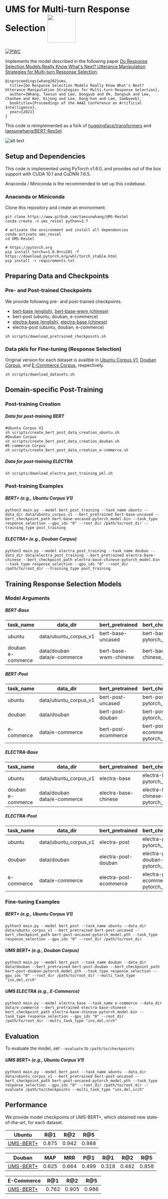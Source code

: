 UMS for Multi-turn Response Selection <img src="https://pytorch.org/assets/images/logo-dark.svg" width = "90" align=center />
====================================

[![PWC](https://img.shields.io/endpoint.svg?url=https://paperswithcode.com/badge/do-response-selection-models-really-know-what/conversational-response-selection-on-ubuntu-1)](https://paperswithcode.com/sota/conversational-response-selection-on-ubuntu-1?p=do-response-selection-models-really-know-what)

Implements the model described in the following paper [Do Response Selection Models Really Know What's Next? Utterance Manipulation Strategies for Multi-turn Response Selection](https://arxiv.org/abs/2009.04703).

```
@inproceedings{whang2021ums,
  title={Do Response Selection Models Really Know What's Next? Utterance Manipulation Strategies for Multi-turn Response Selection},
  author={Whang, Taesun and Lee, Dongyub and Oh, Dongsuk and Lee, Chanhee and Han, Kijong and Lee, Dong-hun and Lee, Saebyeok},
  booktitle={Proceedings of the AAAI Conference on Artificial Intelligence},
  year={2021}
}
```

This code is reimplemented as a fork of [huggingface/transformers][1] and [taesunwhang/BERT-ResSel][1].

![alt text](ums_overview.png)

Setup and Dependencies
----------------------

This code is implemented using PyTorch v1.6.0, and provides out of the box support with CUDA 10.1 and CuDNN 7.6.5.

Anaconda / Miniconda is the recommended to set up this codebase.

### Anaconda or Miniconda

Clone this repository and create an environment:

```shell
git clone https://www.github.com/taesunwhang/UMS-ResSel
conda create -n ums_ressel python=3.7

# activate the environment and install all dependencies
conda activate ums_ressel
cd UMS-ResSel

# https://pytorch.org
pip install torch==1.6.0+cu101 -f https://download.pytorch.org/whl/torch_stable.html
pip install -r requirements.txt
```


Preparing Data and Checkpoints
-------------

### Pre- and Post-trained Checkpoints

We provide following pre- and post-trained checkpoints. 

- [bert-base (english)][1], [bert-base-wwm (chinese)][6]
- bert-post (ubuntu, douban, e-commerce)
- [electra-base (english)][1], [electra-base (chinese)][7]
- electra-post (ubuntu, douban, e-commerce)

```shell
sh scripts/download_pretrained_checkpoints.sh
```

### Data pkls for Fine-tuning (Response Selection)

Original version for each dataset is availble in [Ubuntu Corpus V1][3], [Douban Corpus][4], and [E-Commerce Corpus][5], respectively.

``` shell
sh scripts/download_datasets.sh
```



Domain-specific Post-Training
--------

### Post-training Creation

##### Data for post-training BERT

```shell
#Ubuntu Corpus V1
sh scripts/create_bert_post_data_creation_ubuntu.sh
#Douban Corpus
sh scripts/create_bert_post_data_creation_douban.sh
#E-commerce Corpus
sh scripts/create_bert_post_data_creation_e-commerce.sh
```

##### Data for post-training ELECTRA 

```shell
sh scripts/download_electra_post_training_pkl.sh
```



### Post-training Examples

##### BERT+ (e.g., Ubuntu Corpus V1)

```shell
python3 main.py --model bert_post_training --task_name ubuntu --data_dir data/ubuntu_corpus_v1 --bert_pretrained bert-base-uncased --bert_checkpoint_path bert-base-uncased-pytorch_model.bin --task_type response_selection --gpu_ids "0" --root_dir /path/to/root_dir --training_type post_training
```

##### ELECTRA+ (e.g., Douban Corpus)

```shell
python3 main.py --model electra_post_training --task_name douban --data_dir data/electra_post_training --bert_pretrained electra-base-chinese --bert_checkpoint_path electra-base-chinese-pytorch_model.bin --task_type response_selection --gpu_ids "0" --root_dir /path/to/root_dir --training_type post_training
```



Training Response Selection Models
--------

### Model Arguments

##### BERT-Base

| task_name              | data_dir                         | bert_pretrained       | bert_checkpoint_path                |
| ---------------------- | -------------------------------- | --------------------- | ----------------------------------- |
| ubuntu                 | data/ubuntu_corpus_v1            | bert-base-uncased     | bert-base-uncased-pytorch_model.bin |
| douban<br />e-commerce | data/douban<br />data/e-commerce | bert-base-wwm-chinese | bert-base-wwm-chinese_model.bin     |

##### BERT-Post

| task_name  | data_dir              | bert_pretrained     | bert_checkpoint_path                  |
| ---------- | --------------------- | ------------------- | ------------------------------------- |
| ubuntu     | data/ubuntu_corpus_v1 | bert-post-uncased   | bert-post-uncased-pytorch_model.pth   |
| douban     | data/douban           | bert-post-douban    | bert-post-douban-pytorch_model.pth    |
| e-commerce | data/e-commerce       | bert-post-ecommerce | bert-post-ecommerce-pytorch_model.pth |

##### ELECTRA-Base

| task_name              | data_dir                         | bert_pretrained      | bert_checkpoint_path                   |
| ---------------------- | -------------------------------- | -------------------- | -------------------------------------- |
| ubuntu                 | data/ubuntu_corpus_v1            | electra-base         | electra-base-pytorch_model.bin         |
| douban<br />e-commerce | data/douban<br />data/e-commerce | electra-base-chinese | electra-base-chinese-pytorch_model.bin |

##### ELECTRA-Post

| task_name  | data_dir              | bert_pretrained        | bert_checkpoint_path                     |
| ---------- | --------------------- | ---------------------- | ---------------------------------------- |
| ubuntu     | data/ubuntu_corpus_v1 | electra-post           | electra-post-pytorch_model.pth           |
| douban     | data/douban           | electra-post-douban    | electra-post-douban-pytorch_model.pth    |
| e-commerce | data/e-commerce       | electra-post-ecommerce | electra-post-ecommerce-pytorch_model.pth |



### Fine-tuning Examples

##### BERT+ (e.g., Ubuntu Corpus V1)

```shell
python3 main.py --model bert_post --task_name ubuntu --data_dir data/ubuntu_corpus_v1 --bert_pretrained bert-post-uncased --bert_checkpoint_path bert-post-uncased-pytorch_model.pth --task_type response_selection --gpu_ids "0" --root_dir /path/to/root_dir
```

##### UMS BERT+ (e.g., Douban Corpus)

```shell
python3 main.py --model bert_post --task_name douban --data_dir data/douban --bert_pretrained bert-post-douban --bert_checkpoint_path bert-post-douban-pytorch_model.pth --task_type response_selection --gpu_ids "0" --root_dir /path/to/root_dir --multi_task_type "ins,del,srch"
```

##### UMS ELECTRA (e.g., E-Commerce)

```shell
python3 main.py --model electra_base --task_name e-commerce --data_dir data/e-commerce --bert_pretrained electra-base-chinese --bert_checkpoint_path electra-base-chinese-pytorch_model.bin --task_type response_selection --gpu_ids "0" --root_dir /path/to/root_dir --multi_task_type "ins,del,srch"
```

Evaluation
----------
To evaluate the model, set `--evaluate` to `/path/to/checkpoints` 

##### UMS BERT+ (e.g., Ubuntu Corpus V1)

```shell
python3 main.py --model bert_post --task_name ubuntu --data_dir data/ubuntu_corpus_v1 --bert_pretrained bert-post-uncased --bert_checkpoint_path bert-post-uncased-pytorch_model.pth --task_type response_selection --gpu_ids "0" --root_dir /path/to/root_dir --evaluate /path/to/checkpoints --multi_task_type "ins,del,srch"
```



Performance
----------

We provide model checkpoints of UMS-BERT+, which obtained new state-of-the-art, for each dataset.

| Ubuntu         | R@1   | R@2   | R@5   |
| -------------- | ----- | ----- | ----- |
| [UMS-BERT+][8] | 0.875 | 0.942 | 0.988 |

| Douban         | MAP   | MRR   | P@1   | R@1   | R@2   | R@5   |
| -------------- | ----- | ----- | ----- | ----- | ----- | ----- |
| [UMS-BERT+][9] | 0.625 | 0.664 | 0.499 | 0.318 | 0.482 | 0.858 |

| E-Commerce      | R@1   | R@2   | R@5   |
| --------------- | ----- | ----- | ----- |
| [UMS-BERT+][10] | 0.762 | 0.905 | 0.986 |



[1]: https://github.com/huggingface/transformers
[2]: https://github.com/taesunwhang/BERT-ResSel
[3]: https://www.dropbox.com/s/2fdn26rj6h9bpvl/ubuntu_data.zip
[4]: https://github.com/MarkWuNLP/MultiTurnResponseSelection
[5]: https://github.com/cooelf/DeepUtteranceAggregation
[6]: https://github.com/ymcui/Chinese-BERT-wwm
[7]: https://github.com/ymcui/Chinese-ELECTRA
[8]:https://drive.google.com/file/d/14jxet4niR7o_kml8Wp77kFh24C9rVAPT/
[9]:https://drive.google.com/file/d/1kPd3HpAAkEACZDUs1WZ_vkNAXVvnnzq7/
[10]:https://drive.google.com/file/d/15k69AtGjwfB81_qP2K7xL2CdcgWvuz0I/
